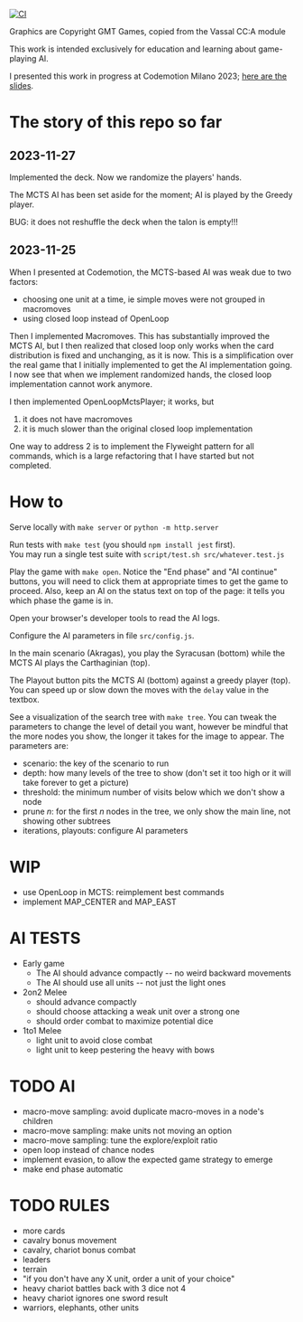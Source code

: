 
[![CI](https://github.com/xpmatteo/auto-cca/actions/workflows/ci.yml/badge.svg)](https://github.com/xpmatteo/auto-cca/actions/workflows/ci.yml)

Graphics are Copyright GMT Games, copied from the Vassal CC:A module

This work is intended exclusively for education and learning about game-playing AI.

I presented this work in progress at Codemotion Milano 2023; [here are the slides](https://speakerdeck.com/xpmatteo/an-ai-for-a-complex-boardgame-based-on-monte-carlo-tree-search).

# The story of this repo so far


## 2023-11-27

Implemented the deck.  Now we randomize the players' hands.

The MCTS AI has been set aside for the moment; AI is played by the Greedy player.

BUG: it does not reshuffle the deck when the talon is empty!!!


## 2023-11-25

When I presented at Codemotion, the MCTS-based AI was weak due to two factors:

 - choosing one unit at a time, ie simple moves were not grouped in macromoves
 - using closed loop instead of OpenLoop

Then I implemented Macromoves.  This has substantially improved the MCTS AI, but 
I then realized that closed loop only works when the card distribution is fixed and
unchanging, as it is now.  This is a simplification over the real game that I initially
implemented to get the AI implementation going.  I now see that when we implement
randomized hands, the closed loop implementation cannot work anymore.

I then implemented OpenLoopMctsPlayer; it works, but 

1. it does not have macromoves
2. it is much slower than the original closed loop implementation

One way to address 2 is to implement the Flyweight pattern for all commands, which is a 
large refactoring that I have started but not completed.


# How to

Serve locally with `make server` or `python -m http.server`

Run tests with `make test` (you should `npm install jest` first).  
You may run a single test suite with `script/test.sh src/whatever.test.js`

Play the game with `make open`. Notice the "End phase" and "AI continue" 
buttons, you will need to click them at appropriate times to get the game to proceed. 
Also, keep an AI on the status text on top of the page: it tells you which phase the game is in.

Open your browser's developer tools to read the AI logs.

Configure the AI parameters in file `src/config.js`. 

In the main scenario (Akragas), you play the Syracusan (bottom) while the MCTS AI plays 
the Carthaginian (top).

The Playout button pits the MCTS AI (bottom) against a greedy player (top).  You can speed up 
or slow down the moves with the `delay` value in the textbox.

See a visualization of the search tree with `make tree`.  You can tweak the parameters to change 
the level of detail you want, however be mindful that the more nodes you show, the longer it takes for the
image to appear.  The parameters are:
 
  * scenario: the key of the scenario to run
  * depth: how many levels of the tree to show (don't set it too high or it will take forever to get a picture)
  * threshold: the minimum number of visits below which we don't show a node
  * prune *n*: for the first *n* nodes in the tree, we only show the main line, not showing other subtrees
  * iterations, playouts: configure AI parameters

# WIP

  * use OpenLoop in MCTS: reimplement best commands
  * implement MAP_CENTER and MAP_EAST

# AI TESTS

  - Early game
    - The AI should advance compactly -- no weird backward movements
    - The AI should use all units -- not just the light ones
  - 2on2 Melee
    - should advance compactly 
    - should choose attacking a weak unit over a strong one
    - should order combat to maximize potential dice
  - 1to1 Melee
    - light unit to avoid close combat
    - light unit to keep pestering the heavy with bows


# TODO AI 

- macro-move sampling: avoid duplicate macro-moves in a node's children
- macro-move sampling: make units not moving an option
- macro-move sampling: tune the explore/exploit ratio
- open loop instead of chance nodes
- implement evasion, to allow the expected game strategy to emerge
- make end phase automatic


# TODO RULES

- more cards
- cavalry bonus movement
- cavalry, chariot bonus combat
- leaders
- terrain
- "if you don't have any X unit, order a unit of your choice"
- heavy chariot battles back with 3 dice not 4
- heavy chariot ignores one sword result
- warriors, elephants, other units


